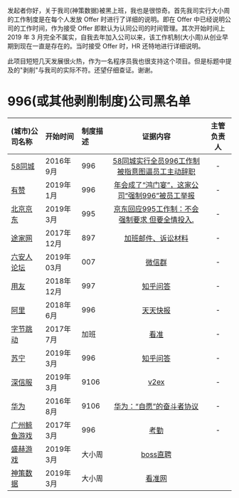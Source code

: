   发起者你好，关于我司(神策数据)被黑上班，我也是很惊奇。首先我司实行大小周的工作制度是在每个人发放 Offer 时进行了详细的说明。即在 Offer 中已经说明公司的工作时间，作为接受 Offer 即默认为认同公司的时间管理。其次开始时间上 2019 年 3 月完全不属实，自我去年加入公司以来，该工作机制(大小周)从创业早期到现在一直是存在的。当时接受 Offer 时，HR 还特地进行详细说明。

此项目短短几天发展很火热，作为一名程序员我也很支持这个项目。但是标题中提及的"剥削"与我司的实际不符。还望仔细查证。谢谢。



996(或其他剥削制度)公司黑名单
===

|(城市)公司名称|开始时间|制度描述|证据内容|主管负责人|
|:---|:---|:---|:---:|:---:|
|[58同城](https://www.58.com)|2016年9月|996|[58同城实行全员996工作制 被指意图逼员工主动辞职](http://finance.cnr.cn/gs/20160901/t20160901_523105136.shtml)|-|-|
|[有赞](https://www.youzan.com)|2019年1月|996|[年会成了“鸿门宴”，这家公司“强制996”被员工举报](http://www.linkshop.com.cn/web/archives/2019/418163.shtml)|-|-|
|[北京京东](https://www.jd.com)|2019年3月|995|[京东回应995工作制：不会强制要求 但要全情投入.](http://tech.163.com/19/0312/13/EA2QGIOK00097U7R.html)|-|-|
|[途家网](https://www.tujia.com)|2017年12月|897|[加班邮件、诉讼材料](https://user-images.githubusercontent.com/1802494/55271496-68768980-52e8-11e9-8468-505658cc2f59.jpeg)|-|
|[六安人论坛](http://www.luanren.com)|2019年03月|007|[微信群](http://vip.luanren.com/20190329.png)|-|
|[用友](http://www.yonyou.com/)|2018年12月|997|[知乎问答](https://www.zhihu.com/question/26683235)|-|
|[阿里](https://www.alibabagroup.com/)|2018年6月|996|[天天快报](https://kuaibao.qq.com/s/20180612A1FAPU00)|-|
|[字节跳动](https://bytedance.com)|2017年7月|加班|[看准](https://www.kanzhun.com/gsr5622411tl56.html)|-|
|[苏宁](http://www.suning.com)|2019年3月|996|[知乎问答](https://www.zhihu.com/question/314152843/answer/613149536)|-|
|[深信服](http://www.sangfor.com.cn)|2019年3月|9106|[v2ex](https://www.v2ex.com/t/525495)|-|
|[华为](https://www.huawei.com/cn/)|2016年8月|9106|[华为：“自愿”的奋斗者协议](http://focus.news.163.com/10/0921/15/6H460OOP00011SM9.html)|-|
|[广州鲸鱼游戏]()|2017年3月|996|[考勤](https://raw.githubusercontent.com/xuhaodong/img/master/196803444329033095.jpg)|-|
|[盛赫游戏](http://www.shengheyouxi.com)|2019年3月|大小周|[boss直聘](https://www.zhipin.com/gongsi/c57418b66b0cf3bf0nd52928.html?ka=brand_list_company_9)|
|[神策数据](https://www.sensorsdata.cn/)|2019年3月|大小周|[看准网](https://www.kanzhun.com/pl6409927.html)|
